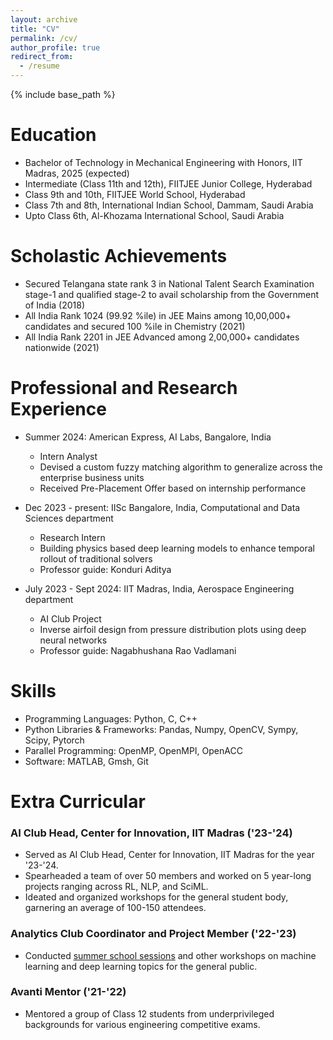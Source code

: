 ```yaml
---
layout: archive
title: "CV"
permalink: /cv/
author_profile: true
redirect_from:
  - /resume
---
```


{% include base_path %}

Education
======
* Bachelor of Technology in Mechanical Engineering with Honors, IIT Madras, 2025 (expected)
* Intermediate (Class 11th and 12th), FIITJEE Junior College, Hyderabad
* Class 9th and 10th, FIITJEE World School, Hyderabad
* Class 7th and 8th, International Indian School, Dammam, Saudi Arabia
* Upto Class 6th, Al-Khozama International School, Saudi Arabia

Scholastic Achievements
======
* Secured Telangana state rank 3 in National Talent Search Examination stage-1 and qualified stage-2 to avail scholarship from the Government of India (2018)
* All India Rank 1024 (99.92 %ile) in JEE Mains among 10,00,000+ candidates and secured 100 %ile in Chemistry (2021)
* All India Rank 2201 in JEE Advanced among 2,00,000+ candidates nationwide (2021)

Professional and Research Experience
======
* Summer 2024: American Express, AI Labs, Bangalore, India
  * Intern Analyst
  * Devised a custom fuzzy matching algorithm to generalize across the enterprise business units
  * Received Pre-Placement Offer based on internship performance

* Dec 2023 - present: IISc Bangalore, India, Computational and Data Sciences department
  * Research Intern
  * Building physics based deep learning models to enhance temporal rollout of traditional solvers
  * Professor guide: Konduri Aditya
 
* July 2023 - Sept 2024: IIT Madras, India, Aerospace Engineering department
  * AI Club Project
  * Inverse airfoil design from pressure distribution plots using deep neural networks
  * Professor guide: Nagabhushana Rao Vadlamani
  
Skills
======
* Programming Languages: Python, C, C++
* Python Libraries & Frameworks: Pandas, Numpy, OpenCV, Sympy, Scipy, Pytorch
* Parallel Programming: OpenMP, OpenMPI, OpenACC
* Software: MATLAB, Gmsh, Git

<!-- Publications
======
  <ul>{% for post in site.publications reversed %}
    {% include archive-single-cv.html %}
  {% endfor %}</ul>
-->

Extra Curricular
======
### AI Club Head, Center for Innovation, IIT Madras ('23-'24)
* Served as AI Club Head, Center for Innovation, IIT Madras for the year '23-'24.
* Spearheaded a team of over 50 members and worked on 5 year-long projects ranging across RL, NLP, and SciML.
* Ideated and organized workshops for the general student body, garnering an average of 100-150 attendees.

### Analytics Club Coordinator and Project Member ('22-'23)
* Conducted [summer school sessions](https://www.youtube.com/watch?v=xoD65hPjAZQ&ab_channel=AnalyticsClubIITM) and other workshops on machine learning and deep learning topics for the general public.

### Avanti Mentor ('21-'22)
* Mentored a group of Class 12 students from underprivileged backgrounds for various engineering competitive exams.
